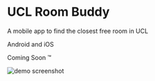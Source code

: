 # UCL Room Buddy

A mobile app to find the closest free room in UCL

Android and iOS

Coming Soon :tm:


![demo screenshot](https://user-images.githubusercontent.com/7718702/34423892-b69f2896-ec1f-11e7-8560-679a8dde3b34.png)
